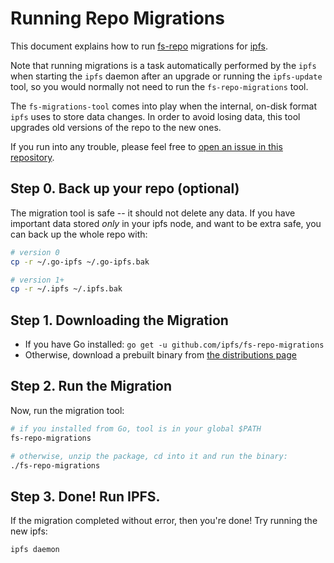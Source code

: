 # Running Repo Migrations

This document explains how to run [fs-repo](https://github.com/ipfs/specs/tree/master/repo/fs-repo) migrations for [ipfs](https://github.com/ipfs/ipfs).

Note that running migrations is a task automatically performed by the `ipfs` when starting the `ipfs` daemon after an upgrade or running the `ipfs-update` tool, so you would normally not need to run the `fs-repo-migrations` tool.

The `fs-migrations-tool` comes into play when the internal, on-disk format `ipfs` uses to store data changes. In order to avoid losing data, this tool upgrades old versions of the repo to the new ones.

If you run into any trouble, please feel free to [open an issue in this repository](https://github.com/ipfs/fs-repo-migrations/issues).

## Step 0. Back up your repo (optional)

The migration tool is safe -- it should not delete any data. If you have important data stored _only_ in your ipfs node, and want to be extra safe, you can back up the whole repo with:

```sh
# version 0
cp -r ~/.go-ipfs ~/.go-ipfs.bak

# version 1+
cp -r ~/.ipfs ~/.ipfs.bak
```

## Step 1. Downloading the Migration

- If you have Go installed: `go get -u github.com/ipfs/fs-repo-migrations`
- Otherwise, download a prebuilt binary from [the distributions page](https://dist.ipfs.io/#fs-repo-migrations)

## Step 2. Run the Migration

Now, run the migration tool:

```sh
# if you installed from Go, tool is in your global $PATH
fs-repo-migrations

# otherwise, unzip the package, cd into it and run the binary:
./fs-repo-migrations
```

## Step 3. Done! Run IPFS.

If the migration completed without error, then you're done! Try running the new ipfs:

```
ipfs daemon
```
